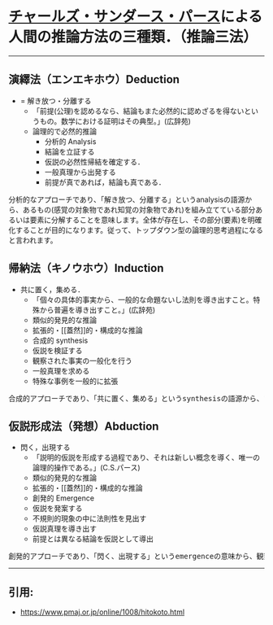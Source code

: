# [チャールズ・サンダース・パース]()による人間の推論方法の三種類．（推論三法）
----
## 演繹法（エンエキホウ）Deduction
- = 解き放つ・分離する
  - 「前提(公理)を認めるなら、結論もまた必然的に認めざるを得ないというもの。数学における証明はその典型。」(広辞苑)
  - 論理的で必然的推論
    - 分析的 Analysis
    - 結論を立証する 
    - 仮説の必然性帰結を確定する．
    - 一般真理から出発する
    - 前提が真であれば，結論も真である．
</pre>
分析的なアプローチであり、「解き放つ、分離する」というanalysisの語源から、あるもの(感覚の対象物であれ知覚の対象物であれ)を組み立てている部分あるいは要素に分解することを意味します。全体が存在し、その部分(要素)を明確化することが目的になります。従って、トップダウン型の論理的思考過程になると言われます。
</pre>

## 帰納法（キノウホウ）Induction 
- 共に置く，集める．
  - 「個々の具体的事実から、一般的な命題ないし法則を導き出すこと。特殊から普遍を導き出すこと。」(広辞苑)
  - 類似的発見的な推論
  - 拡張的・[[蓋然]]的・構成的な推論
  - 合成的 synthesis
  - 仮説を検証する
  - 観察された事実の一般化を行う
  - 一般真理を求める
  - 特殊な事例を一般的に拡張
<pre>
合成的アプローチであり、「共に置く、集める」というsynthesisの語源から、1つの全体を構成するために、部分あるいは要素を組み立てたり、組み合わせたりすることを意味します。まず部分(要素)が存在し、その親としての全体を最適化するように、構成要素間の相互関係を明確にすることが目的となります。従って、ボトムアップ型の拡張的思考過程になると言われます。
</pre>

## 仮説形成法（発想）Abduction 
- 閃く，出現する
  - 「説明的仮説を形成する過程であり、それは新しい概念を導く、唯一の論理的操作である。」(C.S.パース)
  - 類似的発見的な推論
  - 拡張的・[[蓋然]]的・構成的な推論
  - 創発的 Emergence
  - 仮説を発案する
  - 不規則的現象の中に法則性を見出す
  - 仮説真理を導き出す
  - 前提とは異なる結論を仮説として導出
<pre>
創発的アプローチであり、「閃く、出現する」というemergenceの意味から、観察されたのとは別の種類の文脈において、新しい仮説を創発(発案)する、仮説形成的なヒュリスティック(heuristic)型の思考過程になります。この思考過程については、明確な論拠は示せませんが、多分に演繹と帰納間での、ある種濃密なインタラクションの中で、セレンデュピティ(serendipity)的な閃きが訪れるものと考えらます。
</pre>
---
## 引用:
- https://www.pmaj.or.jp/online/1008/hitokoto.html
